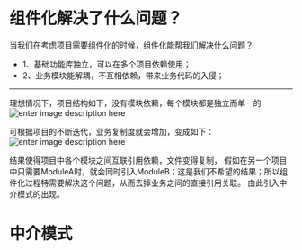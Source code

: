 # 组件化解决了什么问题？

当我们在考虑项目需要组件化的时候，组件化能帮我们解决什么问题？

* 1、基础功能库独立，可以在多个项目依赖使用；
* 2、业务模块能解耦，不互相依赖，带来业务代码的入侵；

---
理想情况下，项目结构如下，没有模块依赖，每个模块都是独立而单一的
![enter image description here](https://gitee.com/CyonLeu/blogimage/raw/master/modularization/MainProject.png)

可根据项目的不断迭代，业务复制度就会增加，变成如下：
![enter image description here](https://gitee.com/CyonLeu/blogimage/raw/master/modularization/moduleConnect.png)

结果使得项目中各个模块之间互联引用依赖，文件变得复制，
假如在另一个项目中只需要ModuleA时，就会同时引入ModuleB；这是我们不希望的结果；所以组件化过程特需要解决这个问题，从而去掉业务之间的直接引用关联。
由此引入中介模式的出现。

# 中介模式
